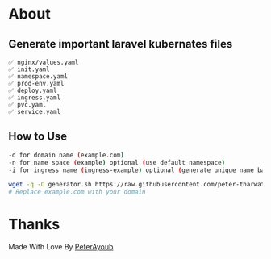 # About

## Generate important laravel kubernates files

```
✅ nginx/values.yaml
✅ init.yaml
✅ namespace.yaml
✅ prod-env.yaml
✅ deploy.yaml
✅ ingress.yaml
✅ pvc.yaml
✅ service.yaml
```

## How to Use

```bash
-d for domain name (example.com)
-n for name space (example) optional (use default namespace)
-i for ingress name (ingress-example) optional (generate unique name based on domain name)
```

```bash
wget -q -O generator.sh https://raw.githubusercontent.com/peter-tharwat/kubernates-laravel-generator/master/generator.sh ; chmod +x generator.sh ; ./generator.sh -d example.com -n default
# Replace example.com with your domain
```

# Thanks
Made With Love By [PeterAyoub](https://PeterAyoub.me/)